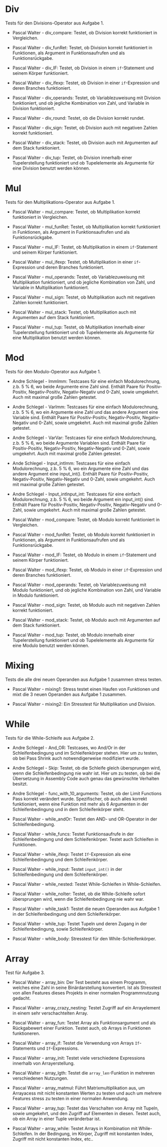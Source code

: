# Div

Tests für den Divisions-Operator aus Aufgabe 1.

- Pascal Walter - div\_compare: Testet, ob Division korrekt funktioniert in Vergleichen.

- Pascal Walter - div\_funRet: Testet, ob Division korrekt funktioniert in Funktionen, als Argument in Funktionsaufrufen und als Funktionsrückgabe.

- Pascal Walter - div\_IF: Testet, ob Division in einem `if`-Statement und seinem Körper funktioniert.

- Pascal Walter - div\_ifexp: Testet, ob Division in einer `if`-Expression und deren Branches funktioniert.

- Pascal Walter - div\_operands: Testet, ob Variablezuweisung mit Division funktioniert, und ob jegliche Kombination von Zahl, und Variable in Division funktioniert.

- Pascal Walter - div\_round: Testet, ob die Division korrekt rundet.

- Pascal Walter - div\_sign: Testet, ob Division auch mit negativen Zahlen korrekt funktioniert.

- Pascal Walter - div\_stack: Testet, ob Division auch mit Argumenten auf dem Stack funktioniert.

- Pascal Walter - div\_tup: Testet, ob Division innerhalb einer Tupelerstellung funktioniert und ob Tupelelemente als Argumente für eine Division benutzt werden können.

# Mul

Tests für den Multiplikations-Operator aus Aufgabe 1.

- Pascal Walter - mul_compare: Testet, ob Multiplikation korrekt funktioniert in Vergleichen.

- Pascal Walter - mul_funRet: Testet, ob Multiplikation korrekt funktioniert in Funktionen, als Argument in Funktionsaufrufen und als Funktionsrückgabe.

- Pascal Walter - mul_IF: Testet, ob Multiplikation in einem `if`-Statement und seinem Körper funktioniert.

- Pascal Walter - mul_ifexp: Testet, ob Multiplikation in einer `if`-Expression und deren Branches funktioniert.

- Pascal Walter - mul_operands: Testet, ob Variablezuweisung mit Multiplikation funktioniert, und ob jegliche Kombination von Zahl, und Variable in Multiplikation funktioniert.

- Pascal Walter - mul_sign: Testet, ob Multiplikation auch mit negativen Zahlen korrekt funktioniert.

- Pascal Walter - mul_stack: Testet, ob Multiplikation auch mit Argumenten auf dem Stack funktioniert.

- Pascal Walter - mul_tup: Testet, ob Multiplikation innerhalb einer Tupelerstellung funktioniert und ob Tupelelemente als Argumente für eine Multiplikation benutzt werden können.

# Mod

Tests für den Modulo-Operator aus Aufgabe 1.

- Andre Schlegel - ImmImm: Testcases für eine einfach Modulorechnung, z.b. 5 % 6, wo beide Argumente eine Zahl sind. Enthält Paare für Positiv-Positiv, Negativ-Positiv, Negativ-Negativ und 0-Zahl, sowie umgekehrt. Auch mit maximal große Zahlen getestet.

- Andre Schlegel - VarImm: Testcases für eine einfach Modulorechnung, z.b. 5 % 6, wo ein Argumente eine Zahl und das andere Argument eine Variable sind. Enthält Paare für Positiv-Positiv, Negativ-Positiv, Negativ-Negativ und 0-Zahl, sowie umgekehrt. Auch mit maximal große Zahlen getestet.

- Andre Schlegel - VarVar: Testcases für eine einfach Modulorechnung, z.b. 5 % 6, wo beide Argumente Variablen sind. Enthält Paare für Positiv-Positiv, Negativ-Positiv, Negativ-Negativ und 0-Zahl, sowie umgekehrt. Auch mit maximal große  Zahlen getestet.

- Ande Schlegel - Input_intImm: Testcases für eine einfach Modulorechnung, z.b. 5 % 6, wo ein Argumente eine Zahl und das andere Argument eine input_int(). Enthält Paare für Positiv-Positiv, Negativ-Positiv, Negativ-Negativ und 0-Zahl, sowie umgekehrt. Auch mit maximal große Zahlen getestet.

- Andre Schlegel - Input_intInput_int: Testcases für eine einfach Modulorechnung, z.b. 5 % 6, wo beide Argument ein input_int() sind. Enthält Paare für Positiv-Positiv, Negativ-Positiv, Negativ-Negativ und 0-Zahl, sowie umgekehrt. Auch mit maximal große Zahlen getestet.

- Pascal Walter - mod_compare: Testet, ob Modulo korrekt funktioniert in Vergleichen.

- Pascal Walter - mod_funRet: Testet, ob Modulo korrekt funktioniert in Funktionen, als Argument in Funktionsaufrufen und als Funktionsrückgabe.

- Pascal Walter - mod_IF: Testet, ob Modulo in einem `if`-Statement und seinem Körper funktioniert.

- Pascal Walter - mod_ifexp: Testet, ob Modulo in einer `if`-Expression und deren Branches funktioniert.

- Pascal Walter - mod_operands: Testet, ob Variablezuweisung mit Modulo funktioniert, und ob jegliche Kombination von Zahl, und Variable in Modulo funktioniert.

- Pascal Walter - mod_sign: Testet, ob Modulo auch mit negativen Zahlen korrekt funktioniert.

- Pascal Walter - mod_stack: Testet, ob Modulo auch mit Argumenten auf dem Stack funktioniert.

- Pascal Walter - mod_tup: Testet, ob Modulo innerhalb einer Tupelerstellung funktioniert und ob Tupelelemente als Argumente für eine Modulo benutzt werden können.

# Mixing

Tests die alle drei neuen Operanden aus Aufgabe 1 zusammen stress testen.

- Pascal Walter - mixing1: Stress testet einen Haufen von Funktionen und mixt die 3 neuen Operanden aus Aufgabe 1 zusammen.

- Pascal Walter - mixing2: Ein Stresstest für Multiplikation und Division.

# While

Tests für die While-Schleife aus Aufgabe 2.

- Andre Schlegel - And_OR: Testcases, wo And/Or in der Schleifenbedingung und im Schleifenkörper stehen. Hier um zu testen, ob bei Pass Shrink auch notwendigerweise modifiziert wurde.

- Andre Schlegel - Skip: Testet, ob die Schleife gleich übersprungen wird, wenn die Schleifenbedingung nie wahr ist. Hier um zu testen, ob bei die Übersetzung in Assembly Code auch genau das gewünschte Verhalten besitzt.

- Andre Schlegel - func\_with\_10\_arguments: Testet, ob der Limit Functions Pass korrekt verändert wurde. Spezifischer, ob auch alles korrekt funktioniert, wenn eine Funktion mit mehr als 6 Argumenten in der Schleifenbedingung und in dem Schleifenkörper steht.

- Pascal Walter - while_andOr: Testet den AND- und OR-Operator in der Schleifenbedingung.

- Pascal Walter - while_funcs: Testet Funktionsaufrufe in der Schleifenbedingung und dem Schleifenkörper. Testet auch Schleifen in Funktionen.

- Pascal Walter - while_ifexp: Testet `If`-Expression als eine Schleifenbedingung und dem Schleifenkörper.

- Pascal Walter - while_input: Testet `input_int()` in der Schleifenbedingung und dem Schleifenkörper.

- Pascal Walter - while_nested: Testet While-Schleifen in While-Schleifen.

- Pascal Walter - while_noIter: Testet, ob die While-Schleife sofort übersprungen wird, wenn die Schleifenbedingung nie wahr war.

- Pascal Walter - while_task1: Testet die neuen Operanden aus Aufgabe 1 in der Schleifenbedingung und dem Schleifenkörper. 

- Pascal Walter - while\_tup: Testet Tupeln und deren Zugang in der Schleifenbedingung, sowie Schleifenkörper.

- Pascal Walter - while_body: Stresstest für den While-Schleifenkörper.

# Array

Test für Aufgabe 3.

- Pascal Walter - array\_bin: Der Test besteht aus einem Programm, welches eine Zahl  in seine Binärdarstellung konvertiert. Ist als Stresstest von allen Features dieses Projekts in einer normalen Programmnutzung gedacht.

- Pascal Walter - array_crazy\_nesting: Testet Zugriff auf ein Arrayelement in einem sehr verschachtelten Array.

- Pascal Walter - array_fun: Testet Array als Funktionsargument und als Rückgabewert einer Funktion. Testet auch, ob Arrays in Funktionen funktioneren.

- Pascal Walter - array_if: Testet die Verwendung von Arrays `If`-Statements und `If`-Expressions.

- Pascal Walter - array_init: Testet viele verschiedene Expressions innerhalb von Arrayerstellung.

- Pascal Walter - array_lgth: Testet die `array_len`-Funktion in mehreren verschiedenen Nutzungen.

- Pascal Walter - array_matmul: Führt Matrixmultiplikation aus, um Arrayacess mit nicht konstanten Werten zu testen und auch um mehrere Features stress zu testen in einer normalen Anwendung.

- Pascal Walter - array_tup: Testet das Verschalten von Array mit Tupeln, sowie umgekehrt, und den Zugriff auf Elementen in diesen. Testet auch, ob ein Array in einer Tuple veränderbar ist.

- Pascal Walter - array_while: Testet Arrays in Kombination mit While-Schleifen. In der Bedingung, im Körper, Zugriff mit konstanten Index, Zugriff mit nicht konstanten Index, etc..
